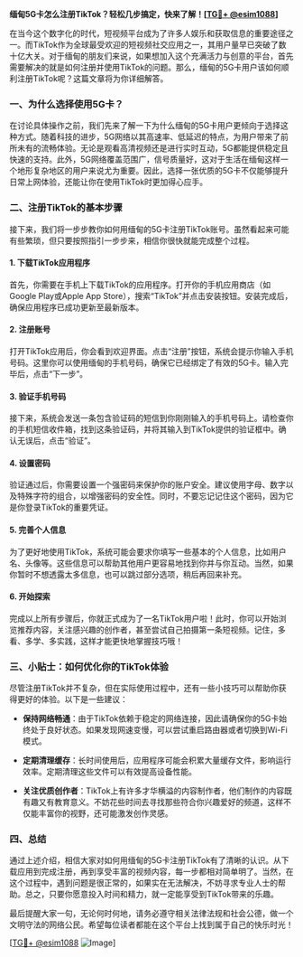 **缅甸5G卡怎么注册TikTok？轻松几步搞定，快来了解！[[TG💪+ @esim1088](https://t.me/s/esim1088)]**

在当今这个数字化的时代，短视频平台成为了许多人娱乐和获取信息的重要途径之一。而TikTok作为全球最受欢迎的短视频社交应用之一，其用户量早已突破了数十亿大关。对于缅甸的朋友们来说，如果想加入这个充满活力与创意的平台，首先需要解决的就是如何注册并使用TikTok的问题。那么，缅甸的5G卡用户该如何顺利注册TikTok呢？这篇文章将为你详细解答。

### 一、为什么选择使用5G卡？

在讨论具体操作之前，我们先来了解一下为什么缅甸的5G卡用户更倾向于选择这种方式。随着科技的进步，5G网络以其高速率、低延迟的特点，为用户带来了前所未有的流畅体验。无论是观看高清视频还是进行实时互动，5G都能提供稳定且快速的支持。此外，5G网络覆盖范围广，信号质量好，这对于生活在缅甸这样一个地形复杂地区的用户来说尤为重要。因此，选择一张优质的5G卡不仅能够提升日常上网体验，还能让你在使用TikTok时更加得心应手。

### 二、注册TikTok的基本步骤

接下来，我们将一步步教你如何用缅甸的5G卡注册TikTok账号。虽然看起来可能有些繁琐，但只要按照指引一步步来，相信你很快就能完成整个过程。

#### 1. 下载TikTok应用程序

首先，你需要在手机上下载TikTok的应用程序。打开你的手机应用商店（如Google Play或Apple App Store），搜索“TikTok”并点击安装按钮。安装完成后，确保应用程序已成功更新至最新版本。

#### 2. 注册账号

打开TikTok应用后，你会看到欢迎界面。点击“注册”按钮，系统会提示你输入手机号码。这里你可以使用缅甸的手机号码，确保它已经绑定了有效的5G卡。输入完毕后，点击“下一步”。

#### 3. 验证手机号码

接下来，系统会发送一条包含验证码的短信到你刚刚输入的手机号码上。请检查你的手机短信收件箱，找到这条验证码，并将其输入到TikTok提供的验证框中。确认无误后，点击“验证”。

#### 4. 设置密码

验证通过后，你需要设置一个强密码来保护你的账户安全。建议使用字母、数字以及特殊字符的组合，以增强密码的安全性。同时，不要忘记记住这个密码，因为它是你登录TikTok的重要凭证。

#### 5. 完善个人信息

为了更好地使用TikTok，系统可能会要求你填写一些基本的个人信息，比如用户名、头像等。这些信息可以帮助其他用户更容易地找到你并与你互动。当然，如果你暂时不想透露太多信息，也可以跳过部分选项，稍后再回来补充。

#### 6. 开始探索

完成以上所有步骤后，你就正式成为了一名TikTok用户啦！此时，你可以开始浏览推荐内容，关注感兴趣的创作者，甚至尝试自己拍摄第一条短视频。记住，多看、多学、多实践，这样才能更快地掌握技巧哦！

### 三、小贴士：如何优化你的TikTok体验

尽管注册TikTok并不复杂，但在实际使用过程中，还有一些小技巧可以帮助你获得更好的体验。以下是一些建议：

- **保持网络畅通**：由于TikTok依赖于稳定的网络连接，因此请确保你的5G卡始终处于良好状态。如果发现网速变慢，可以尝试重启路由器或者切换到Wi-Fi模式。
  
- **定期清理缓存**：长时间使用后，应用程序可能会积累大量缓存文件，影响运行效率。定期清理这些文件可以有效提高设备性能。
  
- **关注优质创作者**：TikTok上有许多才华横溢的内容制作者，他们制作的内容既有趣又有教育意义。不妨花些时间去寻找那些符合你兴趣爱好的频道，这样不仅能丰富你的视野，还可能激发创作灵感。

### 四、总结

通过上述介绍，相信大家对如何用缅甸的5G卡注册TikTok有了清晰的认识。从下载应用到完成注册，再到享受丰富的视频内容，每一步都相对简单明了。当然，在这个过程中，遇到问题是很正常的，如果实在无法解决，不妨寻求专业人士的帮助。总之，只要你愿意投入时间和精力，就一定能享受到TikTok带来的乐趣。

最后提醒大家一句，无论何时何地，请务必遵守相关法律法规和社会公德，做一个文明守法的网络公民。希望每位读者都能在这个平台上找到属于自己的快乐时光！

[[TG💪+ @esim1088](https://t.me/s/esim1088) ![Image](https://i.postimg.cc/4NQfJmqS/Snipaste-2025-05-13-00-14-12.png)]